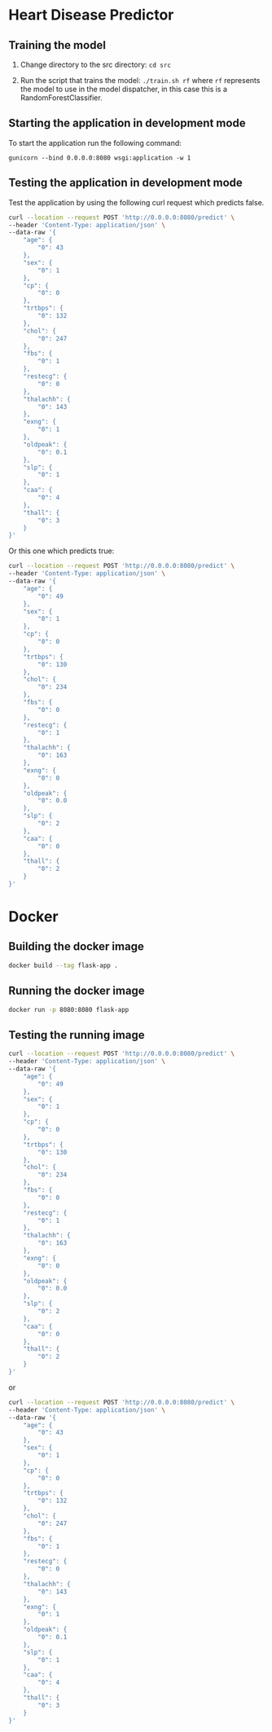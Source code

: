 # Heart Disease Predictor

## Training the model

1. Change directory to the src directory: `cd src`

2. Run the script that trains the model: `./train.sh rf` where `rf` represents
the model to use in the model dispatcher, in this case this is a RandomForestClassifier.

## Starting the application in development mode

To start the application run the following command:

`gunicorn --bind 0.0.0.0:8080 wsgi:application -w 1`

## Testing the application in development mode

Test the application by using the following curl request which predicts false.

```bash
curl --location --request POST 'http://0.0.0.0:8080/predict' \
--header 'Content-Type: application/json' \
--data-raw '{
    "age": {
        "0": 43
    },
    "sex": {
        "0": 1
    },
    "cp": {
        "0": 0
    },
    "trtbps": {
        "0": 132
    },
    "chol": {
        "0": 247
    },
    "fbs": {
        "0": 1
    },
    "restecg": {
        "0": 0
    },
    "thalachh": {
        "0": 143
    },
    "exng": {
        "0": 1
    },
    "oldpeak": {
        "0": 0.1
    },
    "slp": {
        "0": 1
    },
    "caa": {
        "0": 4
    },
    "thall": {
        "0": 3
    }
}'
```

Or this one which predicts true:

```bash
curl --location --request POST 'http://0.0.0.0:8080/predict' \
--header 'Content-Type: application/json' \
--data-raw '{
    "age": {
        "0": 49
    },
    "sex": {
        "0": 1
    },
    "cp": {
        "0": 0
    },
    "trtbps": {
        "0": 130
    },
    "chol": {
        "0": 234
    },
    "fbs": {
        "0": 0
    },
    "restecg": {
        "0": 1
    },
    "thalachh": {
        "0": 163
    },
    "exng": {
        "0": 0
    },
    "oldpeak": {
        "0": 0.0
    },
    "slp": {
        "0": 2
    },
    "caa": {
        "0": 0
    },
    "thall": {
        "0": 2
    }
}'
```
# Docker

## Building the docker image

```sh
docker build --tag flask-app .
```

## Running the docker image

```sh
docker run -p 8080:8080 flask-app
```

## Testing the running image

```sh
curl --location --request POST 'http://0.0.0.0:8080/predict' \
--header 'Content-Type: application/json' \
--data-raw '{
    "age": {
        "0": 49
    },
    "sex": {
        "0": 1
    },
    "cp": {
        "0": 0
    },
    "trtbps": {
        "0": 130
    },
    "chol": {
        "0": 234
    },
    "fbs": {
        "0": 0
    },
    "restecg": {
        "0": 1
    },
    "thalachh": {
        "0": 163
    },
    "exng": {
        "0": 0
    },
    "oldpeak": {
        "0": 0.0
    },
    "slp": {
        "0": 2
    },
    "caa": {
        "0": 0
    },
    "thall": {
        "0": 2
    }
}'
```

or

```sh
curl --location --request POST 'http://0.0.0.0:8080/predict' \
--header 'Content-Type: application/json' \
--data-raw '{
    "age": {
        "0": 43
    },
    "sex": {
        "0": 1
    },
    "cp": {
        "0": 0
    },
    "trtbps": {
        "0": 132
    },
    "chol": {
        "0": 247
    },
    "fbs": {
        "0": 1
    },
    "restecg": {
        "0": 0
    },
    "thalachh": {
        "0": 143
    },
    "exng": {
        "0": 1
    },
    "oldpeak": {
        "0": 0.1
    },
    "slp": {
        "0": 1
    },
    "caa": {
        "0": 4
    },
    "thall": {
        "0": 3
    }
}'
```
